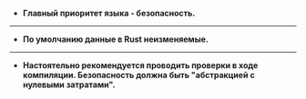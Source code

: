 
*  **Главный приоритет языка - безопасность.**
---
- **По умолчанию данные в Rust неизменяемые.**
---
- **Настоятельно рекомендуется проводить проверки в ходе компиляции. Безопасность должна быть "абстракцией с нулевыми затратами".**
